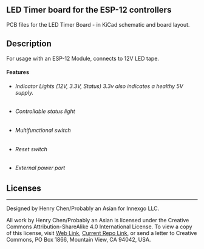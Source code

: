 ## LED Timer board for the ESP-12 controllers

PCB files for the LED Timer Board - in KiCad schematic and board layout.

## Description

For usage with an ESP-12 Module, connects to 12V LED tape.

#### Features

- ###### Indicator Lights (12V, 3.3V, Status) 3.3v also indicates a healthy 5V supply.

- ###### Controllable status light

- ###### Multifunctional switch

- ###### Reset switch

- ###### External power port

## Licenses

---

Designed by Henry Chen/Probably an Asian for Innexgo LLC.

All work by Henry Chen/Probably an Asian is licensed under the Creative Commons Attribution-ShareAlike 4.0 International License. To view a copy of this license, visit [Web Link](http://creativecommons.org/licenses/by-sa/4.0/),  [Current Repo Link](/LICENSE_CC_BY_SA_4.txt), or send a letter to Creative Commons, PO Box 1866, Mountain View, CA 94042, USA.
